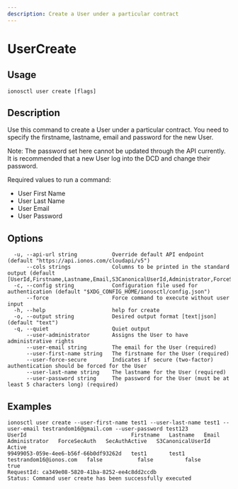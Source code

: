 ```yaml
---
description: Create a User under a particular contract
---
```


# UserCreate

## Usage

```text
ionosctl user create [flags]
```

## Description

Use this command to create a User under a particular contract. You need to specify the firstname, lastname, email and password for the new User.

Note: The password set here cannot be updated through the API currently. It is recommended that a new User log into the DCD and change their password.

Required values to run a command:

* User First Name
* User Last Name
* User Email
* User Password

## Options

```text
  -u, --api-url string           Override default API endpoint (default "https://api.ionos.com/cloudapi/v5")
      --cols strings             Columns to be printed in the standard output (default [UserId,Firstname,Lastname,Email,S3CanonicalUserId,Administrator,ForceSecAuth,SecAuthActive,Active])
  -c, --config string            Configuration file used for authentication (default "$XDG_CONFIG_HOME/ionosctl/config.json")
      --force                    Force command to execute without user input
  -h, --help                     help for create
  -o, --output string            Desired output format [text|json] (default "text")
  -q, --quiet                    Quiet output
      --user-administrator       Assigns the User to have administrative rights
      --user-email string        The email for the User (required)
      --user-first-name string   The firstname for the User (required)
      --user-force-secure        Indicates if secure (two-factor) authentication should be forced for the User
      --user-last-name string    The lastname for the User (required)
      --user-password string     The password for the User (must be at least 5 characters long) (required)
```

## Examples

```text
ionosctl user create --user-first-name test1 --user-last-name test1 --user-email testrandom16@gmail.com --user-password test123
UserId                                 Firstname   Lastname   Email                    Administrator   ForceSecAuth   SecAuthActive   S3CanonicalUserId   Active
99499053-059e-4ee6-b56f-66b0df93262d   test1       test1      testrandom16@ionos.com   false           false          false                               true
RequestId: ca349e08-5820-41ba-8252-ee4c8dd2ccdb
Status: Command user create has been successfully executed
```

